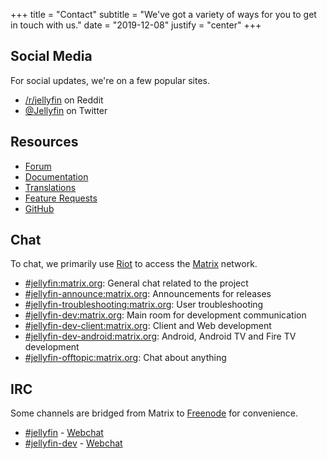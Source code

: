 +++
title = "Contact"
subtitle = "We've got a variety of ways for you to get in touch with us."
date = "2019-12-08"
justify = "center"
+++

## Social Media

For social updates, we're on a few popular sites.

- [/r/jellyfin](https://www.reddit.com/r/jellyfin) on Reddit
- [@Jellyfin](https://www.twitter.com/jellyfin) on Twitter

## Resources

- [Forum](https://forum.jellyfin.org)
- [Documentation](https://docs.jellyfin.org)
- [Translations](https://translate.jellyfin.org)
- [Feature Requests](https://features.jellyfin.org)
- [GitHub](https://github.com/jellyfin)

## Chat

To chat, we primarily use [Riot](https://www.riot.im) to access the [Matrix](https://www.matrix.org) network.

- [#jellyfin:matrix.org](https://matrix.to/#/#jellyfin:matrix.org): General chat related to the project
- [#jellyfin-announce:matrix.org](https://matrix.to/#/#jellyfin-announce:matrix.org): Announcements for releases
- [#jellyfin-troubleshooting:matrix.org](https://matrix.to/#/#jellyfin-troubleshooting:matrix.org"): User troubleshooting
- [#jellyfin-dev:matrix.org](https://matrix.to/#/#jellyfin-dev:matrix.org): Main room for development communication
- [#jellyfin-dev-client:matrix.org](https://matrix.to/#/#jellyfin-dev-client:matrix.org): Client and Web development
- [#jellyfin-dev-android:matrix.org](https://matrix.to/#/#jellyfin-dev-android:matrix.org): Android, Android TV and Fire TV development
- [#jellyfin-offtopic:matrix.org](https://matrix.to/#/#jellyfin-offtopic:matrix.org): Chat about anything

## IRC

Some channels are bridged from Matrix to [Freenode](https://freenode.net) for convenience.

- [#jellyfin](ircs://chat.freenode.net:6697/#jellyfin) - [Webchat](https://webchat.freenode.net/#jellyfin)
- [#jellyfin-dev](ircs://chat.freenode.net:6697/#jellyfin-dev) - [Webchat](https://webchat.freenode.net/#jellyfin-dev)
